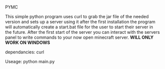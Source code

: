 PYMC

This simple python program uses curl to grab the jar file of the needed version and sets up a server using it after the first installation the program will automatically create a start.bat file for the user to start
their server in the future.  After the first start of the server you can interact with the servers panel to write commands to your now open minecraft server.
**WILL ONLY WORK ON WINDOWS**


dependancies:
curl

Useage: 
python main.py         
